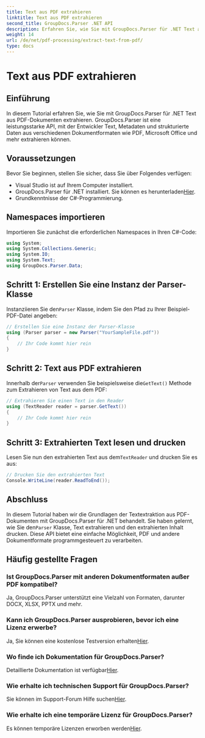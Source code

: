 ```yaml
---
title: Text aus PDF extrahieren
linktitle: Text aus PDF extrahieren
second_title: GroupDocs.Parser .NET API
description: Erfahren Sie, wie Sie mit GroupDocs.Parser für .NET Text aus PDF-Dokumenten extrahieren. Schritt-für-Schritt-Tutorial für Entwickler.
weight: 14
url: /de/net/pdf-processing/extract-text-from-pdf/
type: docs
---
```

# Text aus PDF extrahieren

## Einführung
In diesem Tutorial erfahren Sie, wie Sie mit GroupDocs.Parser für .NET Text aus PDF-Dokumenten extrahieren. GroupDocs.Parser ist eine leistungsstarke API, mit der Entwickler Text, Metadaten und strukturierte Daten aus verschiedenen Dokumentformaten wie PDF, Microsoft Office und mehr extrahieren können.
## Voraussetzungen
Bevor Sie beginnen, stellen Sie sicher, dass Sie über Folgendes verfügen:
- Visual Studio ist auf Ihrem Computer installiert.
-  GroupDocs.Parser für .NET installiert. Sie können es herunterladen[Hier](https://releases.groupdocs.com/parser/net/).
- Grundkenntnisse der C#-Programmierung.

## Namespaces importieren
Importieren Sie zunächst die erforderlichen Namespaces in Ihren C#-Code:
```csharp
using System;
using System.Collections.Generic;
using System.IO;
using System.Text;
using GroupDocs.Parser.Data;
```
## Schritt 1: Erstellen Sie eine Instanz der Parser-Klasse
 Instanziieren Sie den`Parser` Klasse, indem Sie den Pfad zu Ihrer Beispiel-PDF-Datei angeben:
```csharp
// Erstellen Sie eine Instanz der Parser-Klasse
using (Parser parser = new Parser("YourSampleFile.pdf"))
{
    // Ihr Code kommt hier rein
}
```
## Schritt 2: Text aus PDF extrahieren
 Innerhalb der`Parser` verwenden Sie beispielsweise die`GetText()` Methode zum Extrahieren von Text aus dem PDF:
```csharp
// Extrahieren Sie einen Text in den Reader
using (TextReader reader = parser.GetText())
{
    // Ihr Code kommt hier rein
}
```
## Schritt 3: Extrahierten Text lesen und drucken
 Lesen Sie nun den extrahierten Text aus dem`TextReader` und drucken Sie es aus:
```csharp
// Drucken Sie den extrahierten Text
Console.WriteLine(reader.ReadToEnd());
```

## Abschluss
 In diesem Tutorial haben wir die Grundlagen der Textextraktion aus PDF-Dokumenten mit GroupDocs.Parser für .NET behandelt. Sie haben gelernt, wie Sie den`Parser` Klasse, Text extrahieren und den extrahierten Inhalt drucken. Diese API bietet eine einfache Möglichkeit, PDF und andere Dokumentformate programmgesteuert zu verarbeiten.

## Häufig gestellte Fragen
### Ist GroupDocs.Parser mit anderen Dokumentformaten außer PDF kompatibel?
Ja, GroupDocs.Parser unterstützt eine Vielzahl von Formaten, darunter DOCX, XLSX, PPTX und mehr.
### Kann ich GroupDocs.Parser ausprobieren, bevor ich eine Lizenz erwerbe?
 Ja, Sie können eine kostenlose Testversion erhalten[Hier](https://releases.groupdocs.com/).
### Wo finde ich Dokumentation für GroupDocs.Parser?
 Detaillierte Dokumentation ist verfügbar[Hier](https://tutorials.groupdocs.com/parser/net/).
### Wie erhalte ich technischen Support für GroupDocs.Parser?
 Sie können im Support-Forum Hilfe suchen[Hier](https://forum.groupdocs.com/c/parser/17).
### Wie erhalte ich eine temporäre Lizenz für GroupDocs.Parser?
 Es können temporäre Lizenzen erworben werden[Hier](https://purchase.groupdocs.com/temporary-license/).